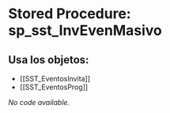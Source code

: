 # Stored Procedure: sp_sst_InvEvenMasivo

## Usa los objetos:
- [[SST_EventosInvita]]
- [[SST_EventosProg]]

*No code available.*
